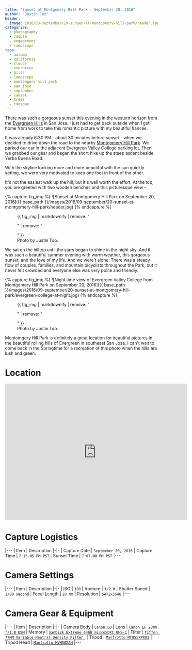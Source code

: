 ```yaml
---
title: "Sunset at Montgomery Hill Park - September 20, 2016"
author: "Justin Too"
header:
  image: 2016/09-september/20-sunset-at-montgomery-hill-park/header.jpg
categories: 
  - photography
  - couple
  - engagement
  - landscape
tags: 
  - autumn
  - california
  - clouds
  - evergreen
  - hills
  - landscape
  - montomgery hill park
  - san jose
  - september
  - sunset
  - trees
  - tuesday
---
```


There was such a gorgeous sunset this evening in the western horizon from the [Evergreen Hills](https://en.wikipedia.org/wiki/Evergreen,_San_Jose,_California) in San Jose. I just had to get back outside when I got home from work to take this romantic picture with my beautiful fiancée.

It was already 6:30 PM - about 30 minutes before sunset - when we decided to drive down the road to the nearby [Montgomery Hill Park](https://www.yelp.com/biz/montgomery-hill-park-san-jose). We parked our car in the adjacent [Evergreen Valley College](http://www.evc.edu/) parking lot. Then we grabbed our gear and began the short hike up the steep ascent beside Yerba Buena Road.

With the skyline looking more and more beautiful with the sun quickly setting, we were very motivated to keep one foot in front of the other.

It's not the easiest walk up the hill, but it's well worth the effort. At the top, you are greeted with two wooden benches and this picturesque view -

{% capture fig_img %}
![Sunset at Montgomery Hill Park on September 20, 2016]({{ base_path }}/images/2016/09-september/20-sunset-at-montgomery-hill-park/header.jpg)
{% endcapture %}

<figure>
  {{ fig_img | markdownify | remove: "<p>" | remove: "</p>" }}
  <figcaption>Photo by Justin Too.</figcaption>
</figure>

We sat on the hilltop until the stars began to shine in the night sky. And it was such a beautiful summer evening with warm weather, this gorgeous sunset, and the love of my life. And we were't alone. There was a steady flow of couples, families, and mountain bicyclists throughout the Park, but it never felt crowded and everyone else was very polite and friendly.

{% capture fig_img %}
![Night time view of Evergreen Valley College from Montgomery Hill Park on September 20, 2016]({{ base_path }}/images/2016/09-september/20-sunset-at-montgomery-hill-park/evergreen-college-at-night.jpg)
{% endcapture %}

<figure>
  {{ fig_img | markdownify | remove: "<p>" | remove: "</p>" }}
  <figcaption>Photo by Justin Too.</figcaption>
</figure>

Montomgery Hill Park is definitely a great location for beautiful pictures in the beautiful rolling hills of Evergreen in southeast San Jose. I can't wait to come back in the Springtime for a recreation of this photo when the hills are lush and green.

# Location

<div class="google-maps">
<iframe src="https://www.google.com/maps/embed?pb=!1m14!1m8!1m3!1d12694.826845108011!2d-121.7600185!3d37.3020843!3m2!1i1024!2i768!4f13.1!3m3!1m2!1s0x0%3A0x5edc1de33bddd68c!2sMontgomery+Hill+Park!5e0!3m2!1sen!2sus!4v1474774931834" width="600" height="450" frameborder="0" style="border:0" allowfullscreen></iframe>
</div>

# Capture Logistics

|---
| Item | Description
|-|-
| Capture Date | `September 20, 2016`
| Capture Time | `7:13.05 PM PST`
| Sunset Time | `7:07.00 PM PST`
|---

# Camera Settings

|---
| Item | Description
|-|-
| ISO | `100`
| Apeture | `f/2.0`
| Shutter Speed | `1/80 second`
| Focal Length | `28 mm`
| Resolution | `5472x3648`
|---

# Camera Gear & Equipment

|---
| Item | Description
|-|-
| Camera Body | [`Canon 6D`](http://amzn.to/2cWXE39)
| Lens | [`Canon EF 28mm f/1.8 USM`](http://amzn.to/2dafl0Q)
| Memory | [`SanDisk Extreme 64GB microSDXC UHS-I`](http://amzn.to/2ctf8VH)
| Filter | [`Tiffen 77MM Variable Neutral Density Filter `](http://amzn.to/2cS3kOj)
| Tripod | [`Manfrotto MT055XPRO3`](http://amzn.to/2cXnLFk)
| Tripod Head | [`Manfrotto MVH502AH`](http://amzn.to/2cz4jjs)
|---

